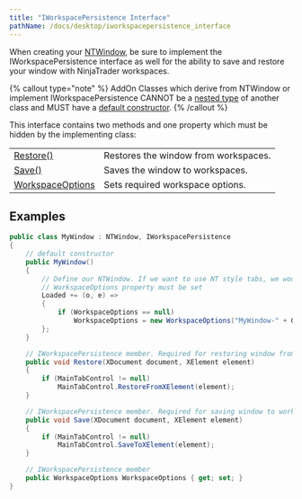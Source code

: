 ```yaml
---
title: "IWorkspacePersistence Interface"
pathName: /docs/desktop/iworkspacepersistence_interface
---
```


When creating your [NTWindow](/docs/desktop/ntwindow), be sure to implement the IWorkspacePersistence interface as well for the ability to save and restore your window with NinjaTrader workspaces.

{% callout type="note" %}
AddOn Classes which derive from NTWindow or implement IWorkspacePersistence CANNOT be a [nested type](https://msdn.microsoft.com/en-us/library/ms173120.aspx) of another class and MUST have a [default constructor](https://msdn.microsoft.com/en-us/library/ms173115.aspx).
{% /callout %}

This interface contains two methods and one property which must be hidden by the implementing class:

|  |  |
| --- | --- |
| [Restore()](/docs/desktop/iworkspacepersistence_restore) | Restores the window from workspaces. |
| [Save()](/docs/desktop/iworkspacepersistence_save) | Saves the window to workspaces. |
| [WorkspaceOptions](/docs/desktop/workspaceoptions) | Sets required workspace options. |

## Examples

```csharp
public class MyWindow : NTWindow, IWorkspacePersistence
{
    // default constructor
    public MyWindow()
    {
        // Define our NTWindow. If we want to use NT style tabs, we would define that here.
        // WorkspaceOptions property must be set
        Loaded += (o, e) =>
        {
            if (WorkspaceOptions == null)
                WorkspaceOptions = new WorkspaceOptions("MyWindow-" + Guid.NewGuid().ToString("N"), this);
        };
    }

    // IWorkspacePersistence member. Required for restoring window from workspaces
    public void Restore(XDocument document, XElement element)
    {
        if (MainTabControl != null)
            MainTabControl.RestoreFromXElement(element);
    }

    // IWorkspacePersistence member. Required for saving window to workspaces
    public void Save(XDocument document, XElement element)
    {
        if (MainTabControl != null)
            MainTabControl.SaveToXElement(element);
    }

    // IWorkspacePersistence member
    public WorkspaceOptions WorkspaceOptions { get; set; }
}
```

